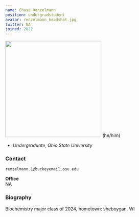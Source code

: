 ```yaml
---
name: Chase Renzelmann
position: undergradstudent
avatar: renzelmann_headshot.jpg
twitter: NA
joined: 2022
---
```


  <img width="300" src="{{site.baseurl}}/images/people/{{page.avatar}}" data-action="zoom">
(he/him)

- _Undergraduate, Ohio State University_<br>

### Contact

<i class="fa fa-envelope-o"></i> `renzelmann.1@buckeyemail.osu.edu`

**Office**<br>
NA

### Biography
Biochemistry major class of 2024, hometown: sheboygan, WI
